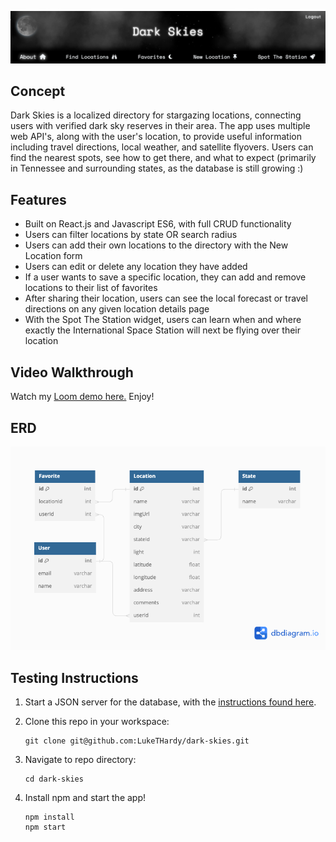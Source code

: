 ![Dark Skies website header](/banner2.png)
## Concept

Dark Skies is a localized directory for stargazing locations, connecting users with verified dark sky reserves in their area.  The app uses multiple web API's, along with the user's location, to provide useful information including travel directions, local weather, and satellite flyovers.  Users can find the nearest spots, see how to get there, and what to expect (primarily in Tennessee and surrounding states, as the database is still growing :)

## Features

- Built on React.js and Javascript ES6, with full CRUD functionality
- Users can filter locations by state OR search radius
- Users can add their own locations to the directory with the New Location form
- Users can edit or delete any location they have added
- If a user wants to save a specific location, they can add and remove locations to their list of favorites
- After sharing their location, users can see the local forecast or travel directions on any given location details page
- With the Spot The Station widget, users can learn when and where exactly the International Space Station will next be flying over their location

## Video Walkthrough
Watch my [Loom demo here.](https://www.loom.com/share/81339ebb928f486b98d68cbf90a0966d?sid=08764dba-31e8-4fea-924e-62b57780486f) Enjoy!
## ERD
![Dark Skies ERD](/darkskiesERD.png)

## Testing Instructions
1. Start a JSON server for the database, with the [instructions found here](https://github.com/LukeTHardy/dark-skies-api).
2. Clone this repo in your workspace:

   ```
   git clone git@github.com:LukeTHardy/dark-skies.git
   ```
3. Navigate to repo directory:
   
   ```
   cd dark-skies
   ```
4. Install npm and start the app!

   ```
   npm install
   npm start
   ```
